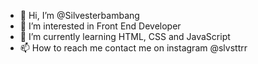 - 👋 Hi, I’m @Silvesterbambang
- 👀 I’m interested in Front End Developer
- 🌱 I’m currently learning HTML, CSS and JavaScript
- 📫 How to reach me contact me on instagram @slvsttrr

<!---
Silvesterbambang/Silvesterbambang is a ✨ special ✨ repository because its `README.md` (this file) appears on your GitHub profile.
You can click the Preview link to take a look at your changes.
--->
